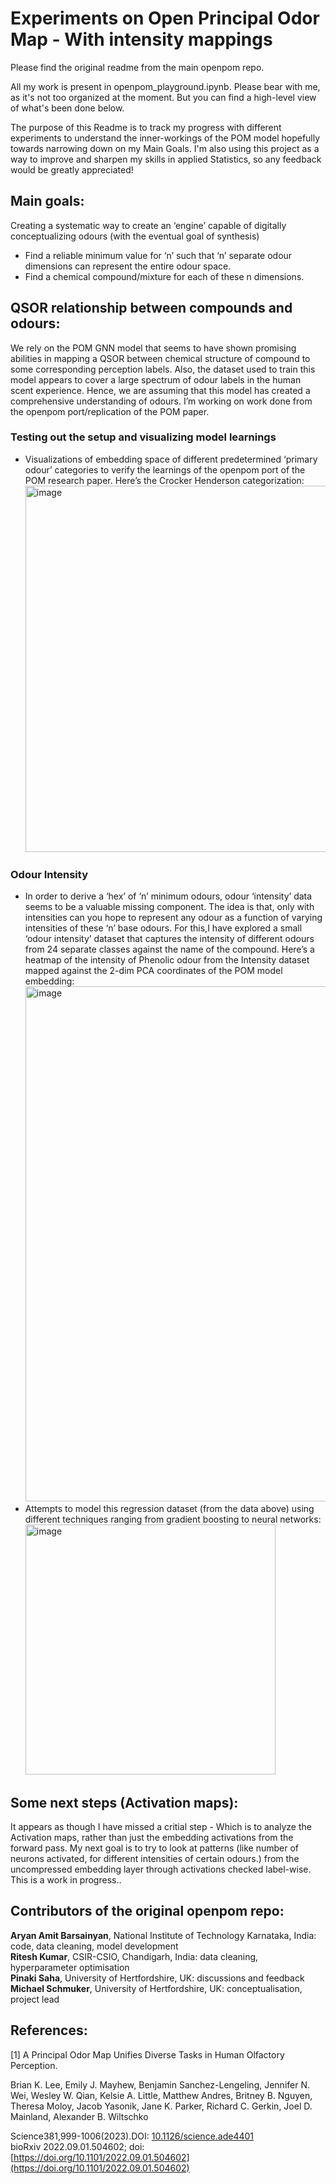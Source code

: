 # Experiments on Open Principal Odor Map - With intensity mappings

Please find the original readme from the main openpom repo.

All my work is present in openpom_playground.ipynb. Please bear with me, as it's not too organized at the moment. But you can find a high-level view of what's been done below.

The purpose of this Readme is to track my progress with different experiments to understand the inner-workings of the POM model hopefully towards narrowing down on my Main Goals. 
I'm also using this project as a way to improve and sharpen my skills in applied Statistics, so any feedback would be greatly appreciated!

## Main goals:
Creating a systematic way to create an ‘engine’ capable of digitally conceptualizing odours (with the eventual goal of synthesis)
 - Find a reliable minimum value for ‘n’ such that ‘n’ separate odour dimensions can represent the entire odour space.
 - Find a chemical compound/mixture for each of these n dimensions.

## QSOR relationship between compounds and odours:
We rely on the POM GNN model that seems to have shown promising abilities in mapping a QSOR between chemical structure of compound to some corresponding perception labels.
Also, the dataset used to train this model appears to cover a large spectrum of odour labels in the human scent experience. Hence, we are assuming that this model has created a comprehensive understanding of odours. I’m working on work done from the openpom port/replication of the POM paper.
   ### Testing out the setup and visualizing model learnings
   - Visualizations of embedding space of different predetermined ‘primary odour’ categories to verify the learnings of the openpom port of the POM research paper. Here’s the Crocker Henderson categorization: <img width="586" alt="image" src="https://github.com/Maadi5/openpom/assets/55384421/d46bda2b-ddf2-4e17-866f-b5a49981f619">
   ### Odour Intensity
   - In order to derive a ‘hex’ of ‘n’ minimum odours, odour ‘intensity’ data seems to be a valuable missing component. The idea is that, only with intensities can you hope to represent any odour as a function of varying intensities of these ‘n’ base odours. 
For this,I have explored a small ‘odour intensity’ dataset that captures the intensity of different odours from 24 separate classes against the name of the compound. Here’s a heatmap of the intensity of Phenolic odour from the Intensity dataset mapped against the 2-dim PCA coordinates of the POM model embedding: <img width="824" alt="image" src="https://github.com/Maadi5/openpom/assets/55384421/3a07bab5-1b8a-4ff6-90ef-4c2b6145ccdb">
   - Attempts to model this regression dataset (from the data above) using different techniques ranging from gradient boosting to neural networks: <img width="400" alt="image" src="https://github.com/Maadi5/openpom/assets/55384421/6316e11c-7813-45f3-b5d3-acdc29087cf3">

## Some next steps (Activation maps):
It appears as though I have missed a critial step - Which is to analyze the Activation maps, rather than just the embedding activations from the forward pass. My next goal is to try to look at patterns (like number of neurons activated, for different intensities of certain odours.) from the uncompressed embedding layer through activations checked label-wise. This is a work in progress..



      
   



## Contributors of the original openpom repo:
**Aryan Amit Barsainyan**, National Institute of Technology Karnataka, India: code, data cleaning, model development<br/>
**Ritesh Kumar**, CSIR-CSIO, Chandigarh, India: data cleaning, hyperparameter optimisation<br/>
**Pinaki Saha**, University of Hertfordshire, UK: discussions and feedback<br/>
**Michael Schmuker**, University of Hertfordshire, UK: conceptualisation, project lead<br/>

## References:
\[1\] A Principal Odor Map Unifies Diverse Tasks in Human Olfactory Perception.<br/>

Brian K. Lee, Emily J. Mayhew, Benjamin Sanchez-Lengeling, Jennifer N. Wei, Wesley W. Qian, Kelsie A. Little, Matthew Andres, Britney B. Nguyen, Theresa Moloy, Jacob Yasonik, Jane K. Parker, Richard C. Gerkin, Joel D. Mainland, Alexander B. Wiltschko<br/>

Science381,999-1006(2023).DOI: [10.1126/science.ade4401](https://doi.org/10.1126/science.ade4401) <br/>
bioRxiv 2022.09.01.504602; doi: [https://doi.org/10.1101/2022.09.01.504602](https://doi.org/10.1101/2022.09.01.504602)
